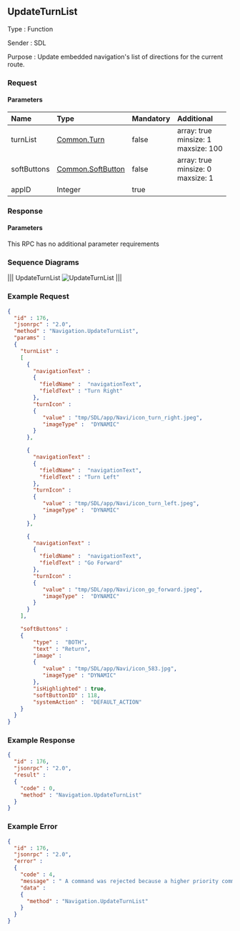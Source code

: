 ## UpdateTurnList

Type
: Function

Sender
: SDL

Purpose
: Update embedded navigation's list of directions for the current route.

### Request

#### Parameters

|Name|Type|Mandatory|Additional|
|:---|:---|:--------|:---------|
|turnList|[Common.Turn](../../common/structs/#turn)|false|array: true<br>minsize: 1<br>maxsize: 100|
|softButtons|[Common.SoftButton](../../common/structs/#softbutton)|false|array: true<br>minsize: 0<br>maxsize: 1|
|appID|Integer|true||

### Response

#### Parameters

This RPC has no additional parameter requirements

### Sequence Diagrams
|||
UpdateTurnList
![UpdateTurnList](./assets/UpdateTurnList.jpg)
|||

### Example Request

```json
{
  "id" : 176,
  "jsonrpc" : "2.0",
  "method" : "Navigation.UpdateTurnList",
  "params" :
  {
    "turnList" :
    [
      {
        "navigationText" :  
        {
          "fieldName" :  "navigationText",
          "fieldText" : "Turn Right"
        },
        "turnIcon" :
        {
           "value" : "tmp/SDL/app/Navi/icon_turn_right.jpeg",
           "imageType" :  "DYNAMIC"
        }
      },

      {
        "navigationText" :  
        {
          "fieldName" :  "navigationText",
          "fieldText" : "Turn Left"
        },
        "turnIcon" :
        {
           "value" : "tmp/SDL/app/Navi/icon_turn_left.jpeg",
           "imageType" :  "DYNAMIC"
        }
      },

      {
        "navigationText" :  
        {
          "fieldName" :  "navigationText",
          "fieldText" : "Go Forward"
        },
        "turnIcon" :
        {
           "value" : "tmp/SDL/app/Navi/icon_go_forward.jpeg",
           "imageType" :  "DYNAMIC"
        }
      }
    ],

    "softButtons" :
    {
        "type" :  "BOTH",
        "text" : "Return",
        "image" :
        {
           "value" : "tmp/SDL/app/Navi/icon_583.jpg",
           "imageType" : "DYNAMIC"
        },
        "isHighlighted" : true,
        "softButtonID" : 118,
        "systemAction" :  "DEFAULT_ACTION"
    }
  }
}
```

### Example Response

```json
{
  "id" : 176,
  "jsonrpc" : "2.0",
  "result" :
  {
    "code" : 0,
    "method" : "Navigation.UpdateTurnList"
  }
}
```

### Example Error

```json
{
  "id" : 176,
  "jsonrpc" : "2.0",
  "error" :
  {
    "code" : 4,
    "message" : " A command was rejected because a higher priority command is requested",
    "data" :
    {
      "method" : "Navigation.UpdateTurnList"
    }
  }
}
```
